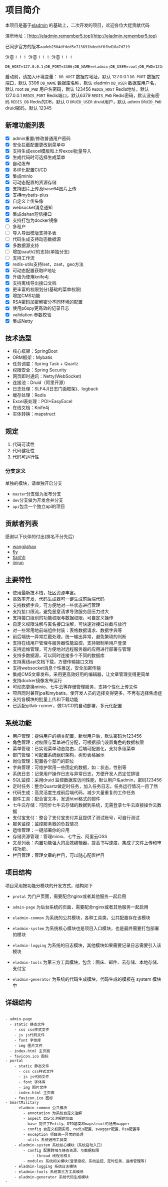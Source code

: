 # 项目简介

本项目是基于[eladmin](https://github.com/elunez/eladmin) 的基础上，二次开发的项目，欢迎各位大佬贡献代码

演示地址：[http://eladmin.remember5.top](http://eladmin.remember5.top)

已同步官方的版本`aadeb2504dfded5e713891bdeebf6fbd10a7d719`

注意！！！
注意！！！
注意！！！

```
DB_HOST=127.0.0.1;DB_PORT=3306;DB_NAME=eladmin;DB_USER=root;DB_PWD=123456;REDIS_HOST=127.0.0.1;REDIS_PORT=6379;REDIS_PWD=;REDIS_DB=0;DRUID_USER=admin;DRUID_PWD=123456;
```

启动前，请加入环境变量：
`DB_HOST` 数据库地址，默认 127.0.0.1
`DB_PORT` 数据库端口，默认 3306
`DB_NAME` 数据库名称，默认 eladmin
`DB_USER` 数据库用户名，默认 root
`DB_PWD` 用户名密码，默认 123456
`REDIS_HOST` Redis地址，默认127.0.0.1
`REDIS_PORT` Redis端口，默认6379
`REDIS_PWD` Redis密码，默认没有密码
`REDIS_DB` Redis的DB，默认 0
`DRUID_USER` druid用户，默认 admin
`DRUID_PWD` druid密码，默认 12345

## 新增功能列表

- [x] admin重置/修改普通用户密码
- [x] 安全拦截配置更改到菜单中
- [x] 支持生成excel模版和上传excel批量导入
- [x] 生成代码时可选择生成菜单
- [x] 自动发布
- [x] 多样化配置CI/CD
- [x] 集成minio
- [x] 可动态配置的资源存储
- [x] 支持图片上传及base64图片上传
- [x] 支持mybatis-plus
- [x] 自定义上传头像
- [x] websocket消息通知
- [x] 集成dahan短信接口
- [x] 支持打包为docker镜像
- [ ] 多租户
- [ ] 导入导出模版支持多表
- [ ] 代码生成支持动态数据源
- [x] 多数据源支持
- [ ] 增加oauth2的支持(单独分支)
- [ ] 支持工作流
- [x] redis-utils支持lset，zset，geo方法
- [x] 可动态配置获取IP地址
- [x] 升级为使用knife4j
- [x] 支持离线导出接口文档
- [x] 更丰富的权限划分(基础的菜单权限)
- [x] 增加CMS功能
- [x] RSA密码加密解密分不同环境的配置
- [x] 使用p6spy更高效的记录日志
- [x] validation 参数校验 
- [x] 集成Netty

## 技术选型

- 核心框架：SpringBoot
- ORM框架：Mybatis
- 任务调度：Spring Task + Quartz
- 权限安全：Spring Security
- 网页即时通讯：Netty(WebSocket)
- 连接池：Druid（阿里开源）
- 日志处理：SLF4J(日志门面框架)、logback
- 缓存处理：Redis
- Excel表处理：POI+EasyExcel
- 在线文档：Knife4j
- 实体转换：mapstruct 

## 规定

1. 代码可读性
2. 代码健壮性
3. 代码可运行性

### 分支定义
单独的模块，请单独开启分支
* `master`分支做为发布分支
* `dev`分支做为开发合并分支
* `api`包含一个独立api的项目

## 贡献者列表

感谢以下伙伴的付出(排名不分先后)
* [wangjiahao](https://github.com/remember-5)
* [fly](https://github.com/Y914612354)
* [tianhh](https://github.com/tianhhuan)
* [jinjun]()



## 主要特性
- 使用最新技术栈，社区资源丰富。
- 高效率开发，代码生成器可一键生成前后端代码
- 支持数据字典，可方便地对一些状态进行管理
- 支持接口限流，避免恶意请求导致服务层压力过大
- 支持接口级别的功能权限与数据权限，可自定义操作
- 自定义权限注解与匿名接口注解，可快速对接口拦截与放行
- 对一些常用地前端组件封装：表格数据请求、数据字典等
- 前后端统一异常拦截处理，统一输出异常，避免繁琐的判断
- 支持在线用户管理与服务器性能监控，支持限制单用户登录
- 支持运维管理，可方便地对远程服务器的应用进行部署与管理
- 支持多数据源，可以同时连接多个不同的数据库
- 支持离线api文档下载，方便传输接口文档
- 支持websocket消息个性推送，安全加密传输
- 集成CMS文章发布，采用更高效好用的编辑器，让文章管理变得更简单
- 支持docker镜像发布运行
- 可动态更换minio、七牛云等存储管理服务，支持个性化上传文件
- 项目同时兼容jpa和mybatis，使开发人员的选择变得更多，不再有选择焦虑症
- 支持各模块的批量上传和下载功能
- 已适配gitlab-runner，做CI/CD的自动部署，多元化配置

##  系统功能
- 用户管理：提供用户的相关配置，新增用户后，默认密码为123456
- 角色管理：对权限与菜单进行分配，可根据部门设置角色的数据权限
- 菜单管理：已实现菜单动态路由，后端可配置化，支持多级菜单
- 部门管理：可配置系统组织架构，树形表格展示
- 岗位管理：配置各个部门的职位
- 字典管理：可维护常用一些固定的数据，如：状态，性别等
- 系统日志：记录用户操作日志与异常日志，方便开发人员定位排错
- SQL监控：采用druid 监控数据库访问性能，默认用户名admin，密码123456
- 定时任务：整合Quartz做定时任务，加入任务日志，任务运行情况一目了然
- 代码生成：高灵活度生成前后端代码，减少大量重复的工作任务
- 邮件工具：配合富文本，发送html格式的邮件
- 七牛云存储：可同步七牛云存储的数据到系统，无需登录七牛云直接操作云数据
- 支付宝支付：整合了支付宝支付并且提供了测试账号，可自行测试
- 服务监控：监控服务器的负载情况
- 运维管理：一键部署你的应用
- 存储资源管理：管理minio、七牛云、阿里云OSS
- 文章列表：内置功能强大的高效编辑器，提高书写速度，集成了文件上传和审核功能。
- 栏目管理：管理文章的栏目，可以随心配置栏目

## 项目结构
项目采用按功能分模块的开发方式，结构如下

- `protal` 为门户页面，需要配合nginx或者其他服务一起启用

- `admin-page` 为后台系统的页面，需要配合nginx或者其他服务一起启用

- `eladmin-common` 为系统的公共模块，各种工具类，公共配置存在该模块

- `eladmin-system` 为系统核心模块也是项目入口模块，也是最终需要打包部署的模块

- `eladmin-logging` 为系统的日志模块，其他模块如果需要记录日志需要引入该模块

- `eladmin-tools` 为第三方工具模块，包含：图床、邮件、云存储、本地存储、支付宝

- `eladmin-generator` 为系统的代码生成模块，代码生成的模板在 system 模块中

## 详细结构

```

- admin-page
  - static 静态文件
    - css css样式文件
    - js js代码文件
    - font 字体库
    - img 图片文件
  - index.html 主页面
  - favicon.ico 图标
- portal
    - static 静态文件
      - css css样式文件
      - js js代码文件
      - font 字体库
      - img 图片文件
    - index.html 主页面
    - favicon.ico 图标
- SmartMilitary
    - eladmin-common 公共模块
        - annotation 为系统自定义注解
        - aspect 自定义注解的切面
        - base 提供了Entity、DTO基类和mapstruct的通用mapper
        - config 自定义权限实现、redis配置、swagger配置、Rsa配置等
        - exception 项目统一异常的处理
        - utils 系统通用工具类
    - eladmin-system 系统核心模块（系统启动入口）
        - config 配置跨域与静态资源，与数据权限
            - thread 线程池相关
        - modules 系统相关模块(登录授权、系统监控、定时任务、运维管理等)
    - eladmin-logging 系统日志模块
    - eladmin-tools 系统第三方工具模块
    - eladmin-generator 系统代码生成模块
- 
```
